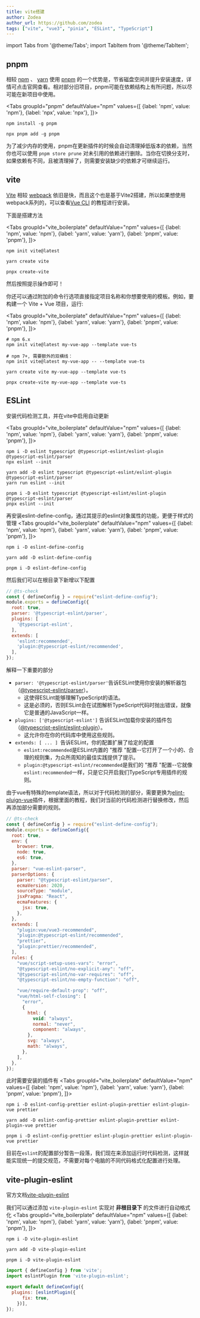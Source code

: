 ```yaml
---
title: vite搭建
author: Zodea
author_url: https://github.com/zodea
tags: ["vite", "vue3", "pinia", "ESLint", "TypeScript"]
---
```

import Tabs from '@theme/Tabs';
import TabItem from '@theme/TabItem';

## pnpm
相较 [npm](https://www.npmjs.com/) 、 [yarn](https://yarnpkg.com/) 使用 [pnpm](https://www.pnpm.cn/) 的一个优势是，节省磁盘空间并提升安装速度，详情可点击官网查看。相对部分旧项目，pnpm可能在依赖结构上有所问题，所以尽可能在新项目中使用。

<Tabs
  groupId="pnpm"
  defaultValue="npm"
  values={[
    {label: 'npm', value: 'npm'},
    {label: 'npx', value: 'npx'},
  ]}>
  <TabItem value="npm">

  ```shell
  npm install -g pnpm
  ```

  </TabItem>
  <TabItem value="npx">

  ```shell
  npx pnpm add -g pnpm
  ```

  </TabItem>
</Tabs>

为了减少内存的使用，pnpm在更新插件的时候会自动清理掉低版本的依赖，当然你也可以使用 `pnpm store prune` 对未引用的依赖进行删除。当你在切换分支时，如果依赖有不同，且被清理掉了，则需要安装缺少的依赖才可继续运行。

## vite
[Vite](https://cn.vitejs.dev/) 相较 [webpack](https://webpack.docschina.org/) 依旧是快，而且这个也是基于Vite2搭建，所以如果想使用webpack系列的，可以查看[Vue CLI](https://cli.vuejs.org/zh/) 的教程进行安装。

下面是搭建方法

<Tabs
  groupId="vite_boilerplate"
  defaultValue="npm"
  values={[
    {label: 'npm', value: 'npm'},
    {label: 'yarn', value: 'yarn'},
    {label: 'pnpm', value: 'pnpm'},
  ]}>
  <TabItem value="npm">

  ```shell
  npm init vite@latest
  ```

  </TabItem>
  <TabItem value="yarn">

  ```shell
  yarn create vite
  ```

  </TabItem>
  <TabItem value="pnpm">

  ```shell
  pnpx create-vite
  ```

  </TabItem>
</Tabs>

<!--truncate-->


然后按照提示操作即可！

你还可以通过附加的命令行选项直接指定项目名称和你想要使用的模板。例如，要构建一个 Vite + Vue 项目，运行:

<Tabs
  groupId="vite_boilerplate"
  defaultValue="npm"
  values={[
    {label: 'npm', value: 'npm'},
    {label: 'yarn', value: 'yarn'},
    {label: 'pnpm', value: 'pnpm'},
  ]}>
  <TabItem value="npm">

  ```shell
  # npm 6.x
  npm init vite@latest my-vue-app --template vue-ts

  # npm 7+, 需要额外的双横线：
  npm init vite@latest my-vue-app -- --template vue-ts
  ```

  </TabItem>
  <TabItem value="yarn">

  ```shell
  yarn create vite my-vue-app --template vue-ts
  ```

  </TabItem>
  <TabItem value="pnpm">

  ```shell
  pnpx create-vite my-vue-app --template vue-ts
  ```

  </TabItem>
</Tabs>


## ESLint
安装代码检测工具，并在vite中启用自动更新

<Tabs
  groupId="vite_boilerplate"
  defaultValue="npm"
  values={[
    {label: 'npm', value: 'npm'},
    {label: 'yarn', value: 'yarn'},
    {label: 'pnpm', value: 'pnpm'},
  ]}>
  <TabItem value="npm">

  ```shell
  npm i -D eslint typescript @typescript-eslint/eslint-plugin @typescript-eslint/parser
  npx eslint --init
  ```

  </TabItem>
  <TabItem value="yarn">

  ```shell
  yarn add -D eslint typescript @typescript-eslint/eslint-plugin @typescript-eslint/parser
  yarn run eslint --init
  ```

  </TabItem>
  <TabItem value="pnpm">

  ```shell
  pnpm i -D eslint typescript @typescript-eslint/eslint-plugin @typescript-eslint/parser
  pnpx eslint --init
  ```

  </TabItem>
</Tabs>

再安装eslint-define-config，通过其提示的eslint对象属性的功能，更便于样式的管理
<Tabs
  groupId="vite_boilerplate"
  defaultValue="npm"
  values={[
    {label: 'npm', value: 'npm'},
    {label: 'yarn', value: 'yarn'},
    {label: 'pnpm', value: 'pnpm'},
  ]}>
  <TabItem value="npm">

  ```shell
  npm i -D eslint-define-config
  ```

  </TabItem>
  <TabItem value="yarn">

  ```shell
  yarn add -D eslint-define-config
  ```

  </TabItem>
  <TabItem value="pnpm">

  ```shell
  pnpm i -D eslint-define-config
  ```

  </TabItem>
</Tabs>

然后我们可以在根目录下新增以下配置
```javascript title=".eslintrc.js"
// @ts-check
const { defineConfig } = require("eslint-define-config");
module.exports = defineConfig({
  root: true,
  parser: '@typescript-eslint/parser',
  plugins: [
    '@typescript-eslint',
  ],
  extends: [
    'eslint:recommended',
    'plugin:@typescript-eslint/recommended',
  ],
});
```
解释一下重要的部分
- `parser: '@typescript-eslint/parser'`告诉ESLint使用你安装的解析器包（[@typescript-eslint/parser](https://github.com/typescript-eslint/typescript-eslint/tree/fa35e22702207baf07acb3eec11d3383721bf6b6/packages/parser)）。
  - 这使得ESLint能够理解TypeScript的语法。
  - 这是必须的，否则ESLint会在试图解析TypeScript代码时抛出错误，就像它是普通的JavaScript一样。
- `plugins: ['@typescript-eslint']` 告诉ESLint加载你安装的插件包（[@typescript-eslint/eslint-plugin](https://github.com/typescript-eslint/typescript-eslint/tree/fa35e22702207baf07acb3eec11d3383721bf6b6/packages/eslint-plugin)）。
  - 这允许你在你的代码库中使用这些规则。
- `extends: [ ... ] `告诉ESLint，你的配置扩展了给定的配置
  - `eslint:recommended`是ESLint内置的 "推荐 "配置--它打开了一个小的、合理的规则集，为众所周知的最佳实践提供了提示。
  - `plugin:@typescript-eslint/recommended`是我们的 "推荐 "配置--它就像`eslint:recommended`一样，只是它只开启我们TypeScript专用插件的规则。

由于vue有特殊的template语法，所以对于代码检测的部分，需要更换为[elint-pluign-vue](https://eslint.vuejs.org/user-guide/#what-is-the-use-the-latest-vue-eslint-parser-error)插件，根据里面的教程，我们对当前的代码检测进行替换修改，然后再添加部分需要的规则。
```javascript title=".eslintrc.js"
// @ts-check
const { defineConfig } = require("eslint-define-config");
module.exports = defineConfig({
  root: true,
  env: {
    browser: true,
    node: true,
    es6: true,
  },
  parser: "vue-eslint-parser",
  parserOptions: {
    parser: "@typescript-eslint/parser",
    ecmaVersion: 2020,
    sourceType: "module",
    jsxPragma: "React",
    ecmaFeatures: {
      jsx: true,
    },
  },
  extends: [
    "plugin:vue/vue3-recommended",
    "plugin:@typescript-eslint/recommended",
    "prettier",
    "plugin:prettier/recommended",
  ],
  rules: {
    "vue/script-setup-uses-vars": "error",
    "@typescript-eslint/no-explicit-any": "off",
    "@typescript-eslint/no-var-requires": "off",
    "@typescript-eslint/no-empty-function": "off",

    "vue/require-default-prop": "off",
    "vue/html-self-closing": [
      "error",
      {
        html: {
          void: "always",
          normal: "never",
          component: "always",
        },
        svg: "always",
        math: "always",
      },
    ],
  },
});

```

此时需要安装的插件有
<Tabs
  groupId="vite_boilerplate"
  defaultValue="npm"
  values={[
    {label: 'npm', value: 'npm'},
    {label: 'yarn', value: 'yarn'},
    {label: 'pnpm', value: 'pnpm'},
  ]}>
  <TabItem value="npm">

  ```shell
  npm i -D eslint-config-prettier eslint-plugin-prettier eslint-plugin-vue prettier
  ```

  </TabItem>
  <TabItem value="yarn">

  ```shell
  yarn add -D eslint-config-prettier eslint-plugin-prettier eslint-plugin-vue prettier
  ```

  </TabItem>
  <TabItem value="pnpm">

  ```shell
  pnpm i -D eslint-config-prettier eslint-plugin-prettier eslint-plugin-vue prettier
  ```

  </TabItem>
</Tabs>

目前在`eslint`的配置部分暂告一段落，我们现在来添加运行时代码检测，这样就能实现统一的提交规范，不需要对每个电脑的不同代码格式化配置进行处理。

## vite-plugin-eslint
官方文档[vite-plugin-eslint](https://github.com/gxmari007/vite-plugin-eslint)

我们可以通过添加 `vite-plugin-eslint` 实现对 **非根目录下** 的文件进行自动格式化
<Tabs
  groupId="vite_boilerplate"
  defaultValue="npm"
  values={[
    {label: 'npm', value: 'npm'},
    {label: 'yarn', value: 'yarn'},
    {label: 'pnpm', value: 'pnpm'},
  ]}>
  <TabItem value="npm">

  ```shell
  npm i -D vite-plugin-eslint
  ```

  </TabItem>
  <TabItem value="yarn">

  ```shell
  yarn add -D vite-plugin-eslint
  ```

  </TabItem>
  <TabItem value="pnpm">

  ```shell
  pnpm i -D vite-plugin-eslint
  ```

  </TabItem>
</Tabs>

```javascript title="vite.config.ts"
import { defineConfig } from 'vite';
import eslintPlugin from 'vite-plugin-eslint';

export default defineConfig({
  plugins: [eslintPlugin({
      fix: true,
    })],
});
```
